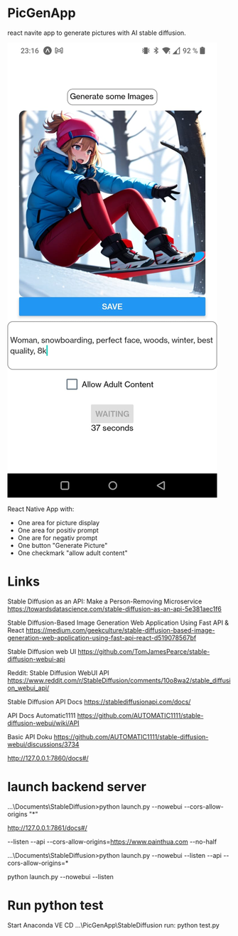 # PicGenApp

react navite app to generate pictures with AI stable diffusion.

![Alt text](/assets/AppExample.jpg?raw=true "App Screenshot")

React Native App with:

- One area for picture display
- One area for positiv prompt
- One are for negativ prompt
- One button "Generate Picture"
- One checkmark "allow adult content"

# Links

Stable Diffusion as an API: Make a Person-Removing Microservice
https://towardsdatascience.com/stable-diffusion-as-an-api-5e381aec1f6

Stable Diffusion-Based Image Generation Web Application Using Fast API & React
https://medium.com/geekculture/stable-diffusion-based-image-generation-web-application-using-fast-api-react-d519078567bf

Stable Diffusion web UI
https://github.com/TomJamesPearce/stable-diffusion-webui-api

Reddit: Stable Diffusion WebUI API
https://www.reddit.com/r/StableDiffusion/comments/10o8wa2/stable_diffusion_webui_api/

Stable Diffusion API Docs
https://stablediffusionapi.com/docs/

API Docs Automatic1111
https://github.com/AUTOMATIC1111/stable-diffusion-webui/wiki/API

Basic API Doku
https://github.com/AUTOMATIC1111/stable-diffusion-webui/discussions/3734

http://127.0.0.1:7860/docs#/

# launch backend server

...\Documents\StableDiffusion>python launch.py --nowebui --cors-allow-origins "\*"

http://127.0.0.1:7861/docs#/

--listen --api --cors-allow-origins=https://www.painthua.com --no-half

...\Documents\StableDiffusion>python launch.py --nowebui --listen --api --cors-allow-origins=\*

python launch.py --nowebui --listen

# Run python test

Start Anaconda VE
CD ...\PicGenApp\StableDiffusion
run: python test.py